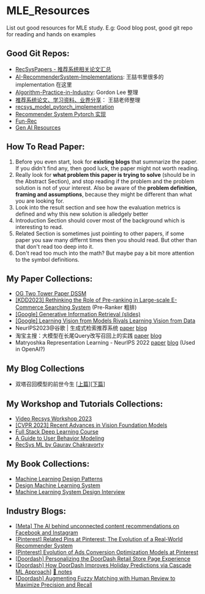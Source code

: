 # MLE_Resources
List out good resources for MLE study. E.g: Good blog post, good git repo for reading and hands on examples

## Good Git Repos: 
- [RecSysPapers - 推荐系统相关论文汇总](https://github.com/tangxyw/RecSysPapers) 
- [AI-RecommenderSystem-Implementations](https://github.com/qizhong19920114/AI-RecommenderSystem-Implementations): 王喆书里很多的 implementation 在这里
- [Algorithm-Practice-in-Industry](https://github.com/Doragd/Algorithm-Practice-in-Industry): Gordon Lee 整理
- [推荐系统论文、学习资料、业界分享](https://github.com/wzhe06/Reco-papers)： 王喆老师整理
- [recsys_model_pytorch_implementation](https://github.com/qizhong19920114/recsys_model_pytorch_implementation)
- [Recommender System Pytorch 实现](https://github.com/QikaiXu/Recommender-System-Pytorch/tree/main)
- [Fun-Rec](https://github.com/datawhalechina/fun-rec/tree/master/docs)
- [Gen AI Resources](https://github.com/wel3kxial/AIGC_Resources/)


## How To Read Paper:
1.  Before you even start, look for __existing blogs__ that summarize the paper. If you didn't find any, then good luck, the paper might not worth reading. 
2.  Really look for __what problem this paper is trying to solve__ (should be in the Abstract Section), and stop reading if the problem and the problem solution is not of your interest. Also be aware of the __problem definition, framing and assumptions__, because they might be different than what you are looking for. 
3.  Look into the result section and see how the evaluation metrics is defined and why this new solution is alledgely better
4.  Introduction Section should cover most of the background which is interesting to read.
5.  Related Section is sometimes just pointing to other papers, if some paper you saw many differnt times then you should read. But other than that don't read too deep into it.
6.  Don't read too much into the math? But maybe pay a bit more attention to the symbol definitions. 


## My Paper Collections: 
- [OG Two Tower Paper DSSM](papers/[CIKM2013]%20Learning%20Deep%20Structured%20Semantic%20Models%20for%20Web%20Search%20using%20Clickthrough%20Data.pdf)
- [[KDD2023] Rethinking the Role of Pre-ranking in Large-scale E-Commerce Searching System](papers/[KDD2023]%20Rethinking%20the%20Role%20of%20Pre-ranking%20in%20Large-scale%20E-Commerce%20Searching%20System.pdf) (Pre-Ranker 粗排)
- [[Google] Generative Information Retrieval (slides)](https://docs.google.com/presentation/d/19lAeVzPkh20Ly855tKDkz1uv-1pHV_9GxfntiTJPUug/edit#slide=id.g2584b5dafc1_0_905)
- [[Google] Learning Vision from Models Rivals Learning Vision from Data](https://arxiv.org/pdf/2312.17742.pdf)
- NeurlPS2023@谷歌 | 生成式检索推荐系统 [paper](https://arxiv.org/abs/2305.05065) [blog](https://mp.weixin.qq.com/s/_lBb1Kc2xINdvccDsD--uQ)
- 淘宝主搜：大模型在长尾Query改写召回上的实践 [paper](https://arxiv.org/pdf/2311.03758.pdf) [blog](https://mp.weixin.qq.com/s/99MfXYFbz8KpHHJS7K3UQg)
- Matryoshka Representation Learning - NeurIPS 2022 [paper](https://arxiv.org/abs/2205.13147) [blog](https://zhuanlan.zhihu.com/p/680273451) (Used in OpenAI?)

## My Blog Collections
- 双塔召回模型的前世今生 [[上篇](https://zhuanlan.zhihu.com/p/430503952)][[下篇](https://zhuanlan.zhihu.com/p/441597009)]

## My Workshop and Tutorials Collections: 
- [Video Recsys Workshop 2023](https://videorecsys.com/)
- [[CVPR 2023] Recent Advances in Vision Foundation Models](https://vlp-tutorial.github.io/)
- [Full Stack Deep Learning Course](https://fullstackdeeplearning.com/spring2021/lecture-7/)
- [A Guide to User Behavior Modeling](https://blog.reachsumit.com/posts/2024/01/user-behavior-modeling-recsys/)
- [RecSys ML by Gaurav Chakravorty](https://www.youtube.com/@recsysml)

## My Book Collections:
- [Machine Learning Design Patterns](https://www.amazon.com/Machine-Learning-Design-Patterns-Preparation/dp/1098115783/ref=sr_1_1?crid=37W2FAR2PPETR&keywords=machine+learning+design+patterns&qid=1706471977&sprefix=machine+leanring+desin+%2Caps%2C560&sr=8-1)
- [Design Machine Learning System](https://www.amazon.com/Designing-Machine-Learning-Systems-Production-Ready/dp/1098107969/ref=sr_1_1?crid=10KEYUVV5792P&keywords=machine+learning+chip+huyen&qid=1706472049&sprefix=machine+learning+chip%2Caps%2C388&sr=8-1)
- [Machine Learning System Design Interview](https://www.amazon.com/Machine-Learning-System-Design-Interview/dp/1736049127/ref=sr_1_1?crid=2K7OZJG6DEZ2C&keywords=machine+learning+system+design&qid=1706472036&sprefix=machine+learning+sys%2Caps%2C174&sr=8-1)


## Industry Blogs:
- [[Meta] The AI behind unconnected content recommendations on Facebook and Instagram](https://ai.meta.com/blog/ai-unconnected-content-recommendations-facebook-instagram/)
- [[Pinterest] Related Pins at Pinterest:
The Evolution of a Real-World Recommender System](https://arxiv.org/pdf/1702.07969.pdf)
- [[Pinterest] Evolution of Ads Conversion Optimization Models at Pinterest](https://medium.com/pinterest-engineering/evolution-of-ads-conversion-optimization-models-at-pinterest-84b244043d51)
- [[Doordash] Personalizing the DoorDash Retail Store Page Experience](https://doordash.engineering/2023/12/12/personalizing-the-doordash-retail-store-page-experience/amp/)
- [[Doordash] How DoorDash Improves Holiday Predictions via Cascade ML Approach](https://doordash.engineering/2023/08/31/how-doordash-improves-holiday-predictions-via-cascade-ml-approach/)] [📝 notes](https://github.com/qizhong19920114/MLE_Resources/blob/main/notes/how-doordash-improves-holiday-predictions-via-cascade-ml-approach.txt)
- [[Doordash] Augmenting Fuzzy Matching with Human Review to Maximize Precision and Recall](https://doordash.engineering/2022/10/18/augmenting-fuzzy-matching-with-human-review-to-maximize-precision-and-recall/)
